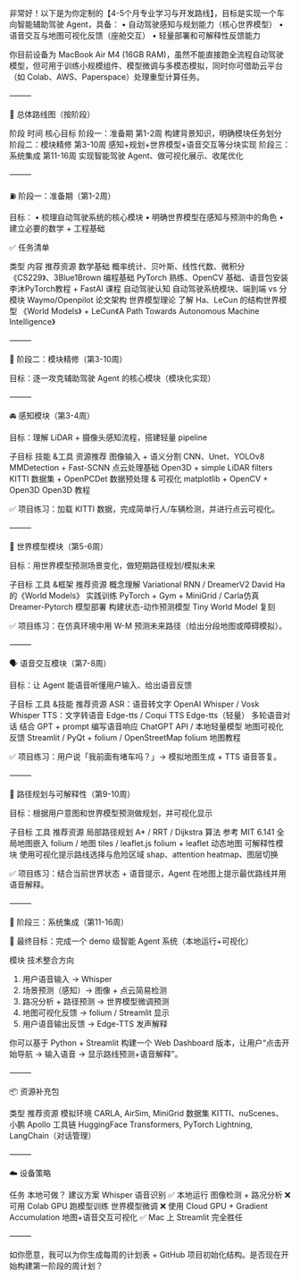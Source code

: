 非常好！以下是为你定制的【4-5个月专业学习与开发路线】，目标是实现一个车向智能辅助驾驶 Agent，具备：
	•	自动驾驶感知与规划能力（核心世界模型）
	•	语音交互与地图可视化反馈（座舱交互）
	•	轻量部署和可解释性反馈能力

你目前设备为 MacBook Air M4 (16GB RAM)，虽然不能直接跑全流程自动驾驶模型，但可用于训练小规模组件、模型微调与多模态模拟，同时你可借助云平台（如 Colab、AWS、Paperspace）处理重型计算任务。

⸻

🧠 总体路线图（按阶段）

阶段	时间	核心目标
阶段一：准备期	第1-2周	构建背景知识，明确模块任务划分
阶段二：模块精修	第3-10周	感知+规划+世界模型+语音交互等分块实现
阶段三：系统集成	第11-16周	实现智能驾驶 Agent、做可视化展示、收尾优化


⸻

⛽ 阶段一：准备期（第1-2周）

目标：
	•	梳理自动驾驶系统的核心模块
	•	明确世界模型在感知与预测中的角色
	•	建立必要的数学 + 工程基础

✅ 任务清单

类型	内容	推荐资源
数学基础	概率统计、贝叶斯、线性代数、微积分	《CS229》、3Blue1Brown
编程基础	PyTorch 熟练、OpenCV 基础、语音包安装	李沐PyTorch教程 + FastAI 课程
自动驾驶认知	自动驾驶系统模块、端到端 vs 分模块	Waymo/Openpilot 论文架构
世界模型理论	了解 Ha、LeCun 的结构世界模型	《World Models》 + LeCun《A Path Towards Autonomous Machine Intelligence》


⸻

🧩 阶段二：模块精修（第3-10周）

目标：逐一攻克辅助驾驶 Agent 的核心模块（模块化实现）

⸻

🚘 感知模块（第3-4周）

目标：理解 LiDAR + 摄像头感知流程，搭建轻量 pipeline

子目标	技能 &工具	资源推荐
图像输入 + 语义分割	CNN、Unet、YOLOv8	MMDetection + Fast-SCNN
点云处理基础	Open3D + simple LiDAR filters	KITTI 数据集 + OpenPCDet
数据预处理 & 可视化	matplotlib + OpenCV + Open3D	Open3D 教程

✅ 项目练习：加载 KITTI 数据，完成简单行人/车辆检测，并进行点云可视化。

⸻

🧠 世界模型模块（第5-6周）

目标：用世界模型预测场景变化，做短期路径规划/模拟未来

子目标	工具 &框架	推荐资源
概念理解	Variational RNN / DreamerV2	David Ha 的《World Models》
实践训练	PyTorch + Gym + MiniGrid / Carla仿真	Dreamer-Pytorch
模型部署	构建状态-动作预测模型	Tiny World Model 复刻

✅ 项目练习：在仿真环境中用 W-M 预测未来路径（给出分段地图或障碍模拟）。

⸻

🗣️ 语音交互模块（第7-8周）

目标：让 Agent 能语音听懂用户输入、给出语音反馈

子目标	工具 &技能	推荐资源
ASR：语音转文字	OpenAI Whisper / Vosk	Whisper
TTS：文字转语音	Edge-tts / Coqui TTS	Edge-tts（轻量）
多轮语音对话	结合 GPT + prompt 编写语音响应	ChatGPT API / 本地轻量模型
地图可视化反馈	Streamlit / PyQt + folium / OpenStreetMap	folium 地图教程

✅ 项目练习：用户说「我前面有堵车吗？」→ 模拟地图生成 + TTS 语音答复。

⸻

🧭 路径规划与可解释性（第9-10周）

目标：根据用户意图和世界模型预测做规划，并可视化显示

子目标	工具	推荐资源
局部路径规划	A* / RRT / Dijkstra 算法	参考 MIT 6.141
全局地图嵌入	folium / 地图 tiles / leaflet.js	folium + leaflet 动态地图
可解释性模块	使用可视化提示路线选择与危险区域	shap、attention heatmap、图层切换

✅ 项目练习：结合当前世界状态 + 语音提示，Agent 在地图上提示最优路线并用语音解释。

⸻

🔧 阶段三：系统集成（第11-16周）

🎯 最终目标：完成一个 demo 级智能 Agent 系统（本地运行+可视化）

模块	技术整合方向
1. 用户语音输入 → Whisper	
2. 场景预测（感知）→ 图像 + 点云简易检测	
3. 路况分析 + 路径预测 → 世界模型微调预测	
4. 地图可视化反馈 → folium / Streamlit 显示	
5. 用户语音输出反馈 → Edge-TTS 发声解释	

你可以基于 Python + Streamlit 构建一个 Web Dashboard 版本，让用户“点击开始导航 → 输入语音 → 显示路线预测+语音解释”。

⸻

📦 资源补充包

类型	推荐资源
模拟环境	CARLA, AirSim, MiniGrid
数据集	KITTI、nuScenes、小鹏 Apollo
工具链	HuggingFace Transformers, PyTorch Lightning, LangChain（对话管理）


⸻

☁️ 设备策略

任务	本地可做？	建议方案
Whisper 语音识别	✅	本地运行
图像检测 + 路况分析	❌	可用 Colab GPU 跑模型训练
世界模型微调	❌	使用 Cloud GPU + Gradient Accumulation
地图+语音交互可视化	✅	Mac 上 Streamlit 完全胜任


⸻

如你愿意，我可以为你生成每周的计划表 + GitHub 项目初始化结构。是否现在开始构建第一阶段的周计划？